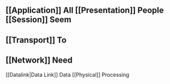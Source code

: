  [[Application]]         All
 [[Presentation]]      People
 [[Session]]               Seem
-------------------------------
 [[Transport]]            To
-------------------------------
 [[Network]]             Need
-------------------------------
 [[Datalink|Data Link]]            Data
 [[Physical]]              Processing